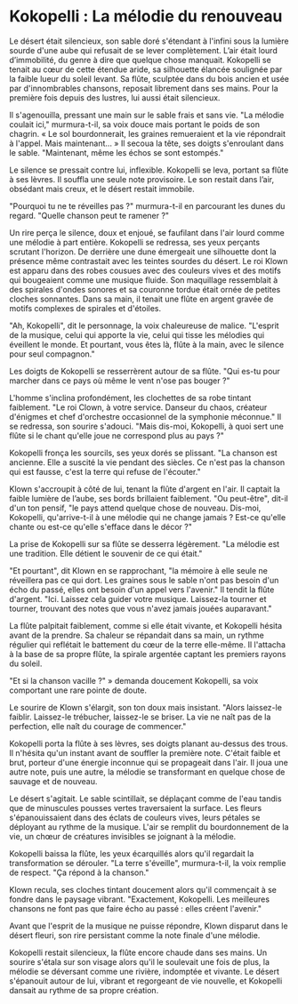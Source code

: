 # Kokopelli : La mélodie du renouveau

Le désert était silencieux, son sable doré s'étendant à l'infini sous la lumière sourde d'une aube qui refusait de se lever complètement. L’air était lourd d’immobilité, du genre à dire que quelque chose manquait. Kokopelli se tenait au cœur de cette étendue aride, sa silhouette élancée soulignée par la faible lueur du soleil levant. Sa flûte, sculptée dans du bois ancien et usée par d'innombrables chansons, reposait librement dans ses mains. Pour la première fois depuis des lustres, lui aussi était silencieux.

Il s'agenouilla, pressant une main sur le sable frais et sans vie. "La mélodie coulait ici," murmura-t-il, sa voix douce mais portant le poids de son chagrin. « Le sol bourdonnerait, les graines remueraient et la vie répondrait à l'appel. Mais maintenant… » Il secoua la tête, ses doigts s'enroulant dans le sable. "Maintenant, même les échos se sont estompés."

Le silence se pressait contre lui, inflexible. Kokopelli se leva, portant sa flûte à ses lèvres. Il souffla une seule note provisoire. Le son restait dans l’air, obsédant mais creux, et le désert restait immobile.

"Pourquoi tu ne te réveilles pas ?" murmura-t-il en parcourant les dunes du regard. "Quelle chanson peut te ramener ?"

Un rire perça le silence, doux et enjoué, se faufilant dans l'air lourd comme une mélodie à part entière. Kokopelli se redressa, ses yeux perçants scrutant l'horizon. De derrière une dune émergeait une silhouette dont la présence même contrastait avec les teintes sourdes du désert. Le roi Klown est apparu dans des robes cousues avec des couleurs vives et des motifs qui bougeaient comme une musique fluide. Son maquillage ressemblait à des spirales d'ondes sonores et sa couronne tordue était ornée de petites cloches sonnantes. Dans sa main, il tenait une flûte en argent gravée de motifs complexes de spirales et d'étoiles.

"Ah, Kokopelli", dit le personnage, la voix chaleureuse de malice. "L'esprit de la musique, celui qui apporte la vie, celui qui tisse les mélodies qui éveillent le monde. Et pourtant, vous êtes là, flûte à la main, avec le silence pour seul compagnon."

Les doigts de Kokopelli se resserrèrent autour de sa flûte. "Qui es-tu pour marcher dans ce pays où même le vent n'ose pas bouger ?"

L'homme s'inclina profondément, les clochettes de sa robe tintant faiblement. "Le roi Clown, à votre service. Danseur du chaos, créateur d'énigmes et chef d'orchestre occasionnel de la symphonie méconnue." Il se redressa, son sourire s'adouci. "Mais dis-moi, Kokopelli, à quoi sert une flûte si le chant qu'elle joue ne correspond plus au pays ?"

Kokopelli fronça les sourcils, ses yeux dorés se plissant. "La chanson est ancienne. Elle a suscité la vie pendant des siècles. Ce n'est pas la chanson qui est fausse, c'est la terre qui refuse de l'écouter."

Klown s'accroupit à côté de lui, tenant la flûte d'argent en l'air. Il captait la faible lumière de l’aube, ses bords brillaient faiblement. "Ou peut-être", dit-il d'un ton pensif, "le pays attend quelque chose de nouveau. Dis-moi, Kokopelli, qu'arrive-t-il à une mélodie qui ne change jamais ? Est-ce qu'elle chante ou est-ce qu'elle s'efface dans le décor ?"

La prise de Kokopelli sur sa flûte se desserra légèrement. "La mélodie est une tradition. Elle détient le souvenir de ce qui était."

"Et pourtant", dit Klown en se rapprochant, "la mémoire à elle seule ne réveillera pas ce qui dort. Les graines sous le sable n'ont pas besoin d'un écho du passé, elles ont besoin d'un appel vers l'avenir." Il tendit la flûte d'argent. "Ici. Laissez cela guider votre musique. Laissez-la tourner et tourner, trouvant des notes que vous n'avez jamais jouées auparavant."

La flûte palpitait faiblement, comme si elle était vivante, et Kokopelli hésita avant de la prendre. Sa chaleur se répandait dans sa main, un rythme régulier qui reflétait le battement du cœur de la terre elle-même. Il l'attacha à la base de sa propre flûte, la spirale argentée captant les premiers rayons du soleil.

"Et si la chanson vacille ?" » demanda doucement Kokopelli, sa voix comportant une rare pointe de doute.

Le sourire de Klown s'élargit, son ton doux mais insistant. "Alors laissez-le faiblir. Laissez-le trébucher, laissez-le se briser. La vie ne naît pas de la perfection, elle naît du courage de commencer."

Kokopelli porta la flûte à ses lèvres, ses doigts planant au-dessus des trous. Il n'hésita qu'un instant avant de souffler la première note. C'était faible et brut, porteur d'une énergie inconnue qui se propageait dans l'air. Il joua une autre note, puis une autre, la mélodie se transformant en quelque chose de sauvage et de nouveau.

Le désert s'agitait. Le sable scintillait, se déplaçant comme de l'eau tandis que de minuscules pousses vertes traversaient la surface. Les fleurs s'épanouissaient dans des éclats de couleurs vives, leurs pétales se déployant au rythme de la musique. L'air se remplit du bourdonnement de la vie, un chœur de créatures invisibles se joignant à la mélodie.

Kokopelli baissa la flûte, les yeux écarquillés alors qu'il regardait la transformation se dérouler. "La terre s'éveille", murmura-t-il, la voix remplie de respect. "Ça répond à la chanson."

Klown recula, ses cloches tintant doucement alors qu'il commençait à se fondre dans le paysage vibrant. "Exactement, Kokopelli. Les meilleures chansons ne font pas que faire écho au passé : elles créent l'avenir."

Avant que l'esprit de la musique ne puisse répondre, Klown disparut dans le désert fleuri, son rire persistant comme la note finale d'une mélodie.

Kokopelli restait silencieux, la flûte encore chaude dans ses mains. Un sourire s'étala sur son visage alors qu'il le soulevait une fois de plus, la mélodie se déversant comme une rivière, indomptée et vivante. Le désert s'épanouit autour de lui, vibrant et regorgeant de vie nouvelle, et Kokopelli dansait au rythme de sa propre création.